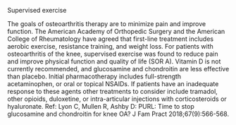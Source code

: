 Supervised exercise

The goals of osteoarthritis therapy are to minimize pain and improve function. The American Academy
of Orthopedic Surgery and the American College of Rheumatology have agreed that first-line treatment
includes aerobic exercise, resistance training, and weight loss. For patients with osteoarthritis of the knee,
supervised exercise was found to reduce pain and improve physical function and quality of life (SOR A).
Vitamin D is not currently recommended, and glucosamine and chondroitin are less effective than placebo.
Initial pharmacotherapy includes full-strength acetaminophen, or oral or topical NSAIDs. If patients have
an inadequate response to these agents other treatments to consider include tramadol, other opioids,
duloxetine, or intra-articular injections with corticosteroids or hyaluronate.
Ref: Lyon C, Mullen R, Ashby D: PURL: Time to stop glucosamine and chondroitin for knee OA? J Fam Pract
2018;67(9):566-568.